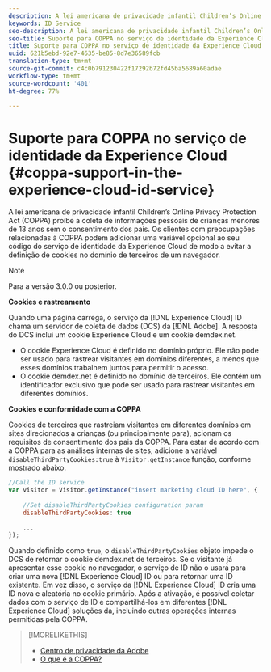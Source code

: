 ```yaml
---
description: A lei americana de privacidade infantil Children’s Online Privacy Protection Act (COPPA) proíbe a coleta de informações pessoais de crianças menores de 13 anos sem o consentimento dos pais. Os clientes com preocupações relacionadas à COPPA podem adicionar uma variável opcional ao seu código do serviço de identidade da Experience Cloud de modo a evitar a definição de cookies no domínio de terceiros de um navegador.
keywords: ID Service
seo-description: A lei americana de privacidade infantil Children’s Online Privacy Protection Act (COPPA) proíbe a coleta de informações pessoais de crianças menores de 13 anos sem o consentimento dos pais. Os clientes com preocupações relacionadas à COPPA podem adicionar uma variável opcional ao seu código do serviço de identidade da Experience Cloud de modo a evitar a definição de cookies no domínio de terceiros de um navegador.
seo-title: Suporte para COPPA no serviço de identidade da Experience Cloud
title: Suporte para COPPA no serviço de identidade da Experience Cloud
uuid: 621b5ebd-92e7-4635-be85-8d7e36589fcb
translation-type: tm+mt
source-git-commit: c4c0b791230422f17292b72fd45ba5689a60adae
workflow-type: tm+mt
source-wordcount: '401'
ht-degree: 77%

---
```



# Suporte para COPPA no serviço de identidade da Experience Cloud {#coppa-support-in-the-experience-cloud-id-service}

A lei americana de privacidade infantil Children’s Online Privacy Protection Act (COPPA) proíbe a coleta de informações pessoais de crianças menores de 13 anos sem o consentimento dos pais. Os clientes com preocupações relacionadas à COPPA podem adicionar uma variável opcional ao seu código do serviço de identidade da Experience Cloud de modo a evitar a definição de cookies no domínio de terceiros de um navegador.

>[!NOTE]
>
>Para a versão 3.0.0 ou posterior.

**Cookies e rastreamento**

Quando uma página carrega, o serviço da [!DNL Experience Cloud] ID chama um servidor de coleta de dados (DCS) da [!DNL Adobe]. A resposta do DCS inclui um cookie Experience Cloud e um cookie demdex.net.

* O cookie Experience Cloud é definido no domínio próprio. Ele não pode ser usado para rastrear visitantes em domínios diferentes, a menos que esses domínios trabalhem juntos para permitir o acesso.
* O cookie demdex.net é definido no domínio de terceiros. Ele contém um identificador exclusivo que pode ser usado para rastrear visitantes em diferentes domínios.

**Cookies e conformidade com a COPPA**

Cookies de terceiros que rastreiam visitantes em diferentes domínios em sites direcionados a crianças (ou principalmente para), acionam os requisitos de consentimento dos pais da COPPA. Para estar de acordo com a COPPA para as análises internas de sites, adicione a variável `disableThirdPartyCookies:true` à `Visitor.getInstance` função, conforme mostrado abaixo.

```js
//Call the ID service 
var visitor = Visitor.getInstance("insert marketing cloud ID here", { 
 
    //Set disableThirdPartyCookies configuration param 
    disableThirdPartyCookies: true 
 
    ... 
});
```

Quando definido como `true`, o `disableThirdPartyCookies` objeto impede o DCS de retornar o cookie demdex.net de terceiros. Se o visitante já apresentar esse cookie no navegador, o serviço de ID não o usará para criar uma nova [!DNL Experience Cloud] ID ou para retornar uma ID existente. Em vez disso, o serviço da [!DNL Experience Cloud] ID cria uma ID nova e aleatória no cookie primário. Após a ativação, é possível coletar dados com o serviço de ID e compartilhá-los em diferentes [!DNL Experience Cloud] soluções da, incluindo outras operações internas permitidas pela COPPA.

>[!MORELIKETHIS]
>
>* [Centro de privacidade da Adobe](http://www.adobe.com/br/privacy.html)
>* [O que é a COPPA?](http://www.consumer.ftc.gov/articles/0031-protecting-your-childs-privacy-online#whatis)

